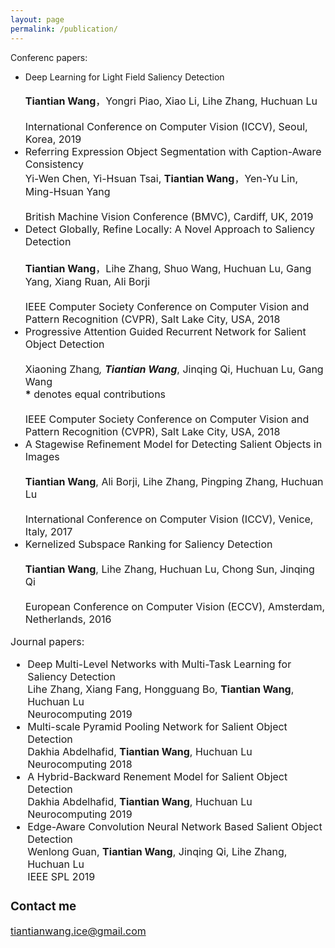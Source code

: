 ```yaml
---
layout: page
permalink: /publication/
---
```

Conferenc papers:

- Deep Learning for Light Field Saliency Detection<br/>  
  <font size="3"><strong>Tiantian Wang</strong>，Yongri Piao, Xiao Li, Lihe Zhang, Huchuan Lu<br/>  
  <font size="3">International Conference on Computer Vision (ICCV), Seoul, Korea, 2019
- Referring Expression Object Segmentation with Caption-Aware Consistency<br/>
  <font size="3">Yi-Wen Chen, Yi-Hsuan Tsai, <font size="3"><strong>Tiantian Wang</strong>，Yen-Yu Lin, Ming-Hsuan Yang<br/>  
  <font size="3">British Machine Vision Conference (BMVC), Cardiff, UK, 2019
- Detect Globally, Refine Locally: A Novel Approach to Saliency Detection<br/>  
  <font size="3"><strong>Tiantian Wang</strong>，Lihe Zhang, Shuo Wang, Huchuan Lu, Gang Yang, Xiang Ruan, Ali Borji<br/>  
  <font size="3">IEEE Computer Society Conference on Computer Vision and Pattern Recognition (CVPR), Salt Lake City, USA, 2018 
- Progressive Attention Guided Recurrent Network for Salient Object Detection <br/>  
  <font size="3">Xiaoning Zhang<strong>*</strong>, <strong>Tiantian Wang*</strong>, Jinqing Qi, Huchuan Lu, Gang Wang<br/>
  <font size="3"><strong>*</strong> denotes equal contributions<br/>    
  <font size="3">IEEE Computer Society Conference on Computer Vision and Pattern Recognition (CVPR), Salt Lake City, USA, 2018 
- A Stagewise Refinement Model for Detecting Salient Objects in Images<br/>   
  <font size="3"><strong>Tiantian Wang</strong>, Ali Borji, Lihe Zhang, Pingping Zhang, Huchuan Lu<br/>     
  <font size="3">International Conference on Computer Vision (ICCV), Venice, Italy, 2017
- Kernelized Subspace Ranking for Saliency Detection<br/>  
  <font size="3"><strong>Tiantian Wang</strong>, Lihe Zhang, Huchuan Lu, Chong Sun, Jinqing Qi<br/>  
  <font size="3">European Conference on Computer Vision (ECCV), Amsterdam, Netherlands, 2016

Journal papers:

- Deep Multi-Level Networks with Multi-Task Learning for Saliency Detection<br/>
  <font size="3">Lihe Zhang, Xiang Fang, Hongguang Bo, <strong>Tiantian Wang</strong>, Huchuan Lu<br/>
  <font size="3">Neurocomputing 2019
- Multi-scale Pyramid Pooling Network for Salient Object Detection<br/>
  <font size="3">Dakhia Abdelhafid, <strong>Tiantian Wang</strong>, Huchuan Lu<br/>
  <font size="3">Neurocomputing 2018
- A Hybrid-Backward Renement Model for Salient Object Detection<br/>
  <font size="3">Dakhia Abdelhafid, <strong>Tiantian Wang</strong>, Huchuan Lu<br/>
  <font size="3">Neurocomputing 2019
- Edge-Aware Convolution Neural Network Based Salient Object Detection<br/>
  <font size="3">Wenlong Guan, <strong>Tiantian Wang</strong>, Jinqing Qi, Lihe Zhang, Huchuan Lu<br/>
  <font size="3">IEEE SPL 2019

### Contact me

[tiantianwang.ice@gmail.com](mailto:tiantianwang.ice@gmail.com)
